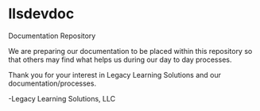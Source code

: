 # llsdevdoc
Documentation Repository

We are preparing our documentation to be placed within this repository so that others may find what helps us during our day to day processes.

Thank you for your interest in Legacy Learning Solutions and our documentation/processes.

-Legacy Learning Solutions, LLC
